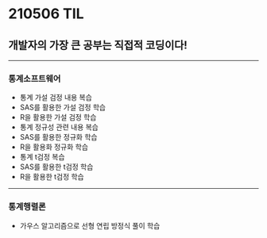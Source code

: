 # 210506 TIL
## 개발자의 가장 큰 공부는 직접적 코딩이다!
--------------------
### 통계소프트웨어
  * 통계 가설 검정 내용 복습
  * SAS를 활용한 가설 검정 학습
  * R을 활용한 가설 검정 학습
  * 통계 정규성 관련 내용 복습
  * SAS를 활용한 정규화 학습
  * R을 활용화 정규화 학습
  * 통계 t검정 복습
  * SAS를 활용한 t검정 학습
  * R을 활용한 t검정 학습
--------------------
### 통계행렬론
  * 가우스 알고리즘으로 선형 연립 방정식 풀이 학습
